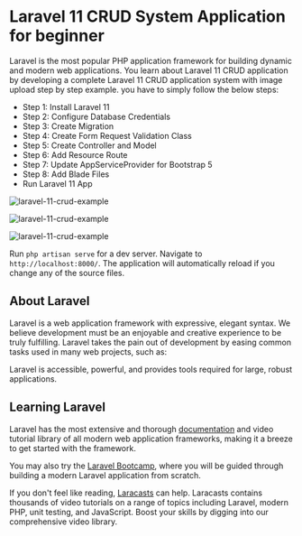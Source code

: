 # Laravel 11 CRUD System Application for beginner

  Laravel is the most popular PHP application framework for building dynamic and modern web applications. You learn about Laravel 11 CRUD application by developing a complete Laravel 11 CRUD application system with image upload step by step example. you have to simply follow the below steps:
  - Step 1: Install Laravel 11
  - Step 2: Configure Database Credentials
  - Step 3: Create Migration
  - Step 4: Create Form Request Validation Class
  - Step 5: Create Controller and Model
  - Step 6: Add Resource Route
  - Step 7: Update AppServiceProvider for Bootstrap 5
  - Step 8: Add Blade Files
  - Run Laravel 11 App

![laravel-11-crud-example](https://i.postimg.cc/Lm78pcT6/Laravel-11-crud-example.png)

![laravel-11-crud-example](https://i.postimg.cc/NBQnsbG3/laravel-crud-2.png)

![laravel-11-crud-example](https://i.postimg.cc/nZ45fNxK/laravel-crud-1.png)

 Run `php artisan serve` for a dev server. Navigate to `http://localhost:8000/`. The application will automatically reload if you change any of the source files.


## About Laravel

Laravel is a web application framework with expressive, elegant syntax. We believe development must be an enjoyable and creative experience to be truly fulfilling. Laravel takes the pain out of development by easing common tasks used in many web projects, such as:

Laravel is accessible, powerful, and provides tools required for large, robust applications.

## Learning Laravel

Laravel has the most extensive and thorough [documentation](https://laravel.com/docs) and video tutorial library of all modern web application frameworks, making it a breeze to get started with the framework.

You may also try the [Laravel Bootcamp](https://bootcamp.laravel.com), where you will be guided through building a modern Laravel application from scratch.

If you don't feel like reading, [Laracasts](https://laracasts.com) can help. Laracasts contains thousands of video tutorials on a range of topics including Laravel, modern PHP, unit testing, and JavaScript. Boost your skills by digging into our comprehensive video library.
